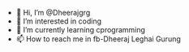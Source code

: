 - 👋 Hi, I’m @Dheerajgrg
- 👀 I’m interested in coding
- 🌱 I’m currently learning cprogramming
- 📫 How to reach me in fb-Dheeraj Leghai Gurung

<!---
Dheerajgrg/Dheerajgrg is a ✨ special ✨ repository because its `README.md` (this file) appears on your GitHub profile.
You can click the Preview link to take a look at your changes.
--->
